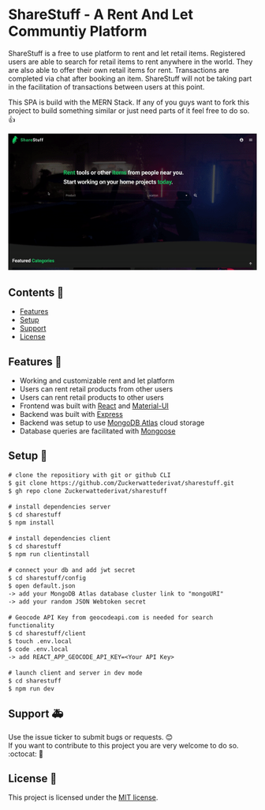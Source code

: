 # ShareStuff - A Rent And Let Communtiy Platform



ShareStuff is a free to use platform to rent and let retail items. 
Registered users are able to search for retail items to rent anywhere in the world. They are also able to offer their own retail items for rent.
Transactions are completed via chat after booking an item. ShareStuff will not be taking part in the facilitation of transactions between users at this point.

This SPA is build with the MERN Stack. If any of you guys want to fork this project to build something similar or just need parts of it feel free to do so. :+1:

![Homescreen](https://github.com/Zuckerwattederivat/public/blob/master/sharestuff_media/homescreen.gif)


## Contents :file_folder:

* [Features](https://github.com/Zuckerwattederivat/sharestuff#features-gem)
* [Setup](https://github.com/Zuckerwattederivat/sharestuff#setup-wrench)
* [Support](https://github.com/Zuckerwattederivat/sharestuff#support-ambulance)
* [License](https://github.com/Zuckerwattederivat/sharestuff#license-scroll)

## Features :gem:

* Working and customizable rent and let platform
* Users can rent retail products from other users
* Users can rent retail products to other users
* Frontend was built with [React](https://github.com/facebook/react) and [Material-UI](https://github.com/mui-org/material-ui)
* Backend was built with [Express](https://github.com/expressjs/express)
* Backend was setup to use [MongoDB Atlas](https://www.mongodb.com/cloud/atlas) cloud storage
* Database queries are facilitated with [Mongoose](https://github.com/Automattic/mongoose)

## Setup :wrench:

```
# clone the repositiory with git or github CLI
$ git clone https://github.com/Zuckerwattederivat/sharestuff.git
$ gh repo clone Zuckerwattederivat/sharestuff

# install dependencies server
$ cd sharestuff
$ npm install

# install dependencies client
$ cd sharestuff
$ npm run clientinstall

# connect your db and add jwt secret
$ cd sharestuff/config
$ open default.json
-> add your MongoDB Atlas database cluster link to "mongoURI"
-> add your random JSON Webtoken secret

# Geocode API Key from geocodeapi.com is needed for search functionality
$ cd sharestuff/client
$ touch .env.local
$ code .env.local
-> add REACT_APP_GEOCODE_API_KEY=<Your API Key>

# launch client and server in dev mode
$ cd sharestuff
$ npm run dev

```

## Support :ambulance:

Use the issue ticker to submit bugs or requests. :blush: <br>
If you want to contribute to this project you are very welcome to do so. :octocat: :metal:

## License :scroll:

This project is licensed under the [MIT license](https://github.com/Zuckerwattederivat/sharestuff/blob/master/LICENSE.md).
